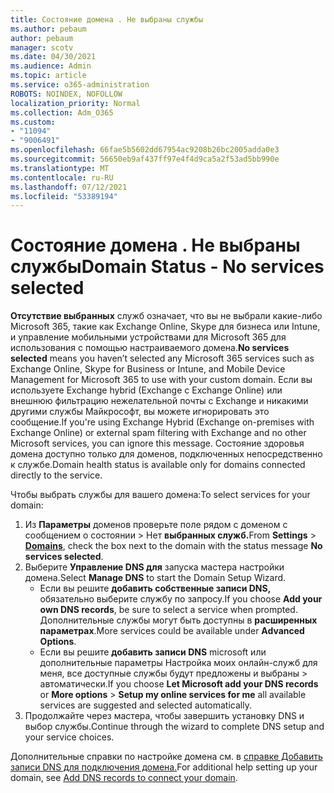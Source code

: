 ```yaml
---
title: Состояние домена . Не выбраны службы
ms.author: pebaum
author: pebaum
manager: scotv
ms.date: 04/30/2021
ms.audience: Admin
ms.topic: article
ms.service: o365-administration
ROBOTS: NOINDEX, NOFOLLOW
localization_priority: Normal
ms.collection: Adm_O365
ms.custom:
- "11094"
- "9006491"
ms.openlocfilehash: 66fae5b5602dd67954ac9208b26bc2005adda0e3
ms.sourcegitcommit: 56650eb9af437ff97e4f4d9ca5a2f53ad5bb990e
ms.translationtype: MT
ms.contentlocale: ru-RU
ms.lasthandoff: 07/12/2021
ms.locfileid: "53389194"
---
```

# <a name="domain-status---no-services-selected"></a><span data-ttu-id="a8c92-102">Состояние домена . Не выбраны службы</span><span class="sxs-lookup"><span data-stu-id="a8c92-102">Domain Status - No services selected</span></span>

<span data-ttu-id="a8c92-103">**Отсутствие выбранных** служб означает, что вы не выбрали какие-либо Microsoft 365, такие как Exchange Online, Skype для бизнеса или Intune, и управление мобильными устройствами для Microsoft 365 для использования с помощью настраиваемого домена.</span><span class="sxs-lookup"><span data-stu-id="a8c92-103">**No services selected** means you haven’t selected any Microsoft 365 services such as Exchange Online, Skype for Business or Intune, and Mobile Device Management for Microsoft 365 to use with your custom domain.</span></span> <span data-ttu-id="a8c92-104">Если вы используете Exchange hybrid (Exchange с Exchange Online) или внешнюю фильтрацию нежелательной почты с Exchange и никакими другими службы Майкрософт, вы можете игнорировать это сообщение.</span><span class="sxs-lookup"><span data-stu-id="a8c92-104">If you're using Exchange Hybrid (Exchange on-premises with Exchange Online) or external spam filtering with Exchange and no other Microsoft services, you can ignore this message.</span></span> <span data-ttu-id="a8c92-105">Состояние здоровья домена доступно только для доменов, подключенных непосредственно к службе.</span><span class="sxs-lookup"><span data-stu-id="a8c92-105">Domain health status is available only for domains connected directly to the service.</span></span>

<span data-ttu-id="a8c92-106">Чтобы выбрать службы для вашего домена:</span><span class="sxs-lookup"><span data-stu-id="a8c92-106">To select services for your domain:</span></span>

1. <span data-ttu-id="a8c92-107">Из **Параметры** доменов проверьте поле рядом с доменом с сообщением о состоянии  >  [](https://admin.microsoft.com/Adminportal/Home)Нет **выбранных служб.**</span><span class="sxs-lookup"><span data-stu-id="a8c92-107">From **Settings** > [**Domains**](https://admin.microsoft.com/Adminportal/Home), check the box next to the domain with the status message **No services selected**.</span></span>
1. <span data-ttu-id="a8c92-108">Выберите **Управление DNS для** запуска мастера настройки домена.</span><span class="sxs-lookup"><span data-stu-id="a8c92-108">Select **Manage DNS** to start the Domain Setup Wizard.</span></span>
    - <span data-ttu-id="a8c92-109">Если вы решите **добавить собственные записи DNS,** обязательно выберите службу по запросу.</span><span class="sxs-lookup"><span data-stu-id="a8c92-109">If you choose **Add your own DNS records**, be sure to select a service when prompted.</span></span> <span data-ttu-id="a8c92-110">Дополнительные службы могут быть доступны в **расширенных параметрах**.</span><span class="sxs-lookup"><span data-stu-id="a8c92-110">More services could be available under **Advanced Options**.</span></span>
    - <span data-ttu-id="a8c92-111">Если вы решите **добавить записи DNS** microsoft или дополнительные параметры Настройка моих онлайн-служб для меня, все доступные службы будут предложены и выбраны  >   автоматически.</span><span class="sxs-lookup"><span data-stu-id="a8c92-111">If you choose **Let Microsoft add your DNS records** or **More options** > **Setup my online services for me** all available services are suggested and selected automatically.</span></span>
1. <span data-ttu-id="a8c92-112">Продолжайте через мастера, чтобы завершить установку DNS и выбор службы.</span><span class="sxs-lookup"><span data-stu-id="a8c92-112">Continue through the wizard to complete DNS setup and your service choices.</span></span>
 
<span data-ttu-id="a8c92-113">Дополнительные справки по настройке домена см. в [справке Добавить записи DNS для подключения домена.](/microsoft-365/admin/get-help-with-domains/create-dns-records-at-any-dns-hosting-provider)</span><span class="sxs-lookup"><span data-stu-id="a8c92-113">For additional help setting up your domain, see [Add DNS records to connect your domain](/microsoft-365/admin/get-help-with-domains/create-dns-records-at-any-dns-hosting-provider).</span></span>

